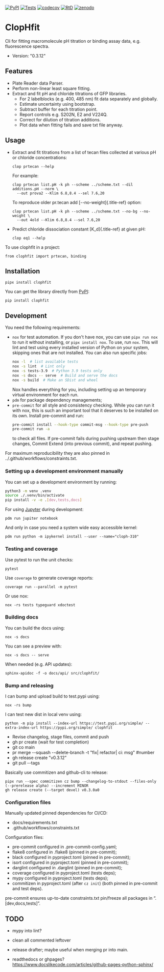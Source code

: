 [![PyPI](https://img.shields.io/pypi/v/ClopHfit.svg)](https://pypi.org/project/ClopHfit/)
[![Tests](https://github.com/darosio/ClopHfit/actions/workflows/tests.yml/badge.svg)](https://github.com/darosio/ClopHfit/actions/workflows/tests.yml)
[![codecov](https://codecov.io/gh/darosio/ClopHfit/branch/main/graph/badge.svg?token=OU6F9VFUQ6)](https://codecov.io/gh/darosio/ClopHfit)
[![RtD](https://readthedocs.org/projects/clophfit/badge/)](https://clophfit.readthedocs.io/)
[![zenodo](https://zenodo.org/badge/DOI/10.5281/zenodo.6354112.svg)](https://doi.org/10.5281/zenodo.6354112)

# ClopHfit

Cli for fitting macromolecule pH titration or binding assay data, e.g.
fluorescence spectra.

-   Version: "0.3.12"

## Features

-   Plate Reader data Parser.
-   Perform non-linear least square fitting.
-   Extract and fit pH and chloride titrations of GFP libraries.
    -   For 2 labelblocks (e.g. 400, 485 nm) fit data separately and
        globally.
    -   Estimate uncertainty using bootstrap.
    -   Subtract buffer for each titration point.
    -   Report controls e.g. S202N, E2 and V224Q.
    -   Correct for dilution of titration additions.
    -   Plot data when fitting fails and save txt file anyway.

## Usage

-   Extract and fit titrations from a list of tecan files collected at
    various pH or chloride concentrations:

        clop prtecan --help

    For example:

        clop prtecan list.pH -k ph --scheme ../scheme.txt --dil additions.pH --norm \
          --out prova2 --Klim 6.8,8.4 --sel 7.6,20

    To reproduce older pr.tecan add [\--no-weight]{.title-ref} option:

        clop prtecan list.pH -k ph --scheme ../scheme.txt --no-bg --no-weight \
          --out 4old --Klim 6.8,8.4 --sel 7.6,20

-   Predict chloride dissociation constant [K_d]{.title-ref} at given
    pH:

        clop eq1 --help

To use clophfit in a project:

    from clophfit import prtecan, binding

## Installation

	pipx install clophfit

You can get the library directly from [PyPI](https://pypi.org/project/ClopHfit/):

    pip install clophfit

## Development

You need the following requirements:
- `nox` for test automation. If you don't have nox, you can use `pipx run
  nox` to run it without installing, or `pipx install nox`. To use, run
  `nox`. This will lint and test using every installed version of Python on
  your system, skipping ones that are not installed. You can also run
  specific jobs:
  ```bash
  nox -l  # list available tests
  nox -s lint  # Lint only
  nox -s tests-3.9  # Python 3.9 tests only
  nox -s docs -- serve  # Build and serve the docs
  nox -s build  # Make an SDist and wheel
  ```
  Nox handles everything for you, including setting up an temporary virtual
  environment for each run.
- `pdm` for package dependency managements;
- `pre-commit` for all style and consistency checking. While you can run it
  with nox, this is such an important tool that it deserves to be installed
  on its own. Install pre-commit and run:
  ```bash
  pre-commit install --hook-type commit-msg --hook-type pre-push
  pre-commit run -a
  ```
  to check all files. If pre-commit fails during pushing upstream then stage
  changes, Commit Extend (into previous commit), and repeat pushing.

For maximum reproducibility they are also pinned in
../.github/workflows/constraints.txt.

### Setting up a development environment manually

You can set up a development environment by running:

```bash
python3 -m venv .venv
source ./.venv/bin/activate
pip install -v -e .[dev,tests,docs]
```
For using [Jupyter](https://jupyter.org/) during development:

	pdm run jupiter notebook

And only in case you need a system wide easy accessible kernel:

    pdm run python -m ipykernel install --user --name="cloph-310"

### Testing and coverage

Use pytest to run the unit checks:

	pytest

Use `coverage` to generate coverage reports:

	coverage run --parallel -m pytest

Or use nox:

	nox -rs tests typeguard xdoctest

### Building docs

You can build the docs using:

	nox -s docs

You can see a preview with:

	nox -s docs -- serve

When needed (e.g. API updates):

    sphinx-apidoc -f -o docs/api/ src/clophfit/

### Bump and releasing

I can bump and upload build to test.pypi using:

	nox -rs bump

I can test new dist in local venv using:

	python -m pip install --index-url https://test.pypi.org/simple/ --extra-index-url https://pypi.org/simple/ clophfit

- Revise changelog, stage files, commit and push
- gh pr create (wait for test completion)
- git co main
- pr merge --squash --delete-branch -t "fix| refactor| ci: msg" #number
- gh release create ”v0.3.12”
- git pull --tags

Basically use commitizen and github-cli to release:

	pipx run --spec commitizen cz bump --changelog-to-stdout --files-only (--prerelease alpha) --increment MINOR
    gh release create (--target devel) v0.3.0a0

### Configuration files

Manually updated pinned dependencies for CI/CD:
- docs/requirements.txt
- .github/workflows/constraints.txt

Configuration files:
- pre-commit configured in .pre-commit-config.yaml;
- flake8 configured in .flake8 (pinned in pre-commit);
- black configured in pyproject.toml (pinned in pre-commit);
- isort configured in pyproject.toml (pinned in pre-commit);
- darglint configured in .darglint (pinned in pre-commit);
- coverage configured in pyproject.toml (tests deps);
- mypy configured in pyproject.toml (tests deps);
- commitizen in pyproject.toml (after `cz init`) (both pinned in pre-commit and test deps).

pre-commit ensures up-to-date constraints.txt pin/freeze all packages in “.[dev,docs,tests]”.

## TODO

- mypy into lint?

- clean all commented leftover

- release drafter; maybe useful when merging pr into main.
- readthedocs or ghpages?
  <https://www.docslikecode.com/articles/github-pages-python-sphinx/>

